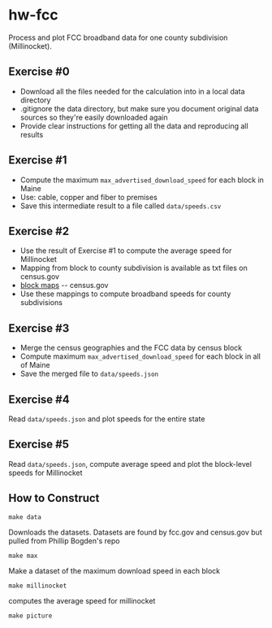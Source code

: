 
# hw-fcc

Process and plot FCC broadband data for one county subdivision (Millinocket).

## Exercise #0

* Download all the files needed for the calculation into in a local data directory
* .gitignore the data directory, but make sure you document original data sources so they're easily downloaded again
* Provide clear instructions for getting all the data and reproducing all results

## Exercise #1

* Compute the maximum `max_advertised_download_speed` for each block in Maine
* Use: cable, copper and fiber to premises
* Save this intermediate result to a file called `data/speeds.csv`

## Exercise #2

* Use the result of Exercise #1 to compute the average speed for Millinocket
* Mapping from block to county subdivision is available as txt files on census.gov
* [block maps](https://www.census.gov/geographies/reference-maps/2020/geo/2020-census-block-maps.html) -- census.gov
* Use these mappings to compute broadband speeds for county subdivisions

## Exercise #3

* Merge the census geographies and the FCC data by census block
* Compute maximum `max_advertised_download_speed` for each block in all of Maine
* Save the merged file to `data/speeds.json`

## Exercise #4

Read `data/speeds.json` and plot speeds for the entire state

## Exercise #5

Read `data/speeds.json`, compute average speed and plot the block-level speeds for Millinocket

## How to Construct
```
make data
```
Downloads the datasets. Datasets are found by fcc.gov and census.gov but pulled from Phillip Bogden's repo

```
make max
```
Make a dataset of the maximum download speed in each block
```
make millinocket
```
computes the average speed for millinocket
```
make picture
```
